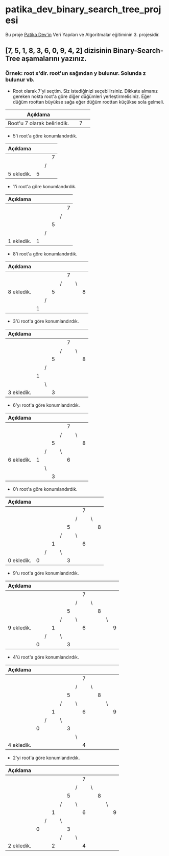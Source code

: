 # patika_dev_binary_search_tree_projesi
Bu proje [Patika Dev'in](https://www.patika.dev/) Veri Yapıları ve Algoritmalar eğitiminin 3. projesidir.

## [7, 5, 1, 8, 3, 6, 0, 9, 4, 2] dizisinin Binary-Search-Tree aşamalarını yazınız.
### Örnek: root x'dir. root'un sağından y bulunur. Solunda z bulunur vb.

- Root olarak 7'yi seçtim. Siz istediğinizi seçebilirsiniz. Dikkate almanız gereken nokta root'a göre diğer düğümleri yerleştirmelisiniz. Eğer düğüm roottan büyükse sağa eğer düğüm roottan küçükse sola gelmeli.


|           Açıklama          |   |   |   |
|:---------------------------:|:-:|:-:|:-:|
| Root'u 7 olarak belirledik. |   | 7 |   |

- 5'i root'a göre konumlandırdık.

|  Açıklama  |   |   |   |
|:----------:|:-:|:-:|:-:|
|            |   |   | 7 |
|            |   | / |   |
| 5 ekledik. | 5 |   |   |

- 1'i root'a göre konumlandırdık.

|  Açıklama  |   |   |   |   |   |
|:----------:|---|---|:-:|:-:|:-:|
|            |   |   |   |   | 7 |
|            |   |   |   | / |   |
|            |   |   | 5 |   |   |
|            |   | / |   |   |   |
| 1 ekledik. | 1 |   |   |   |   |

- 8'i root'a göre konumlandırdık.

|  Açıklama  |   |   |   |   |   |   |   |
|:----------:|---|---|:-:|:-:|:-:|---|---|
|            |   |   |   |   | 7 |   |   |
|            |   |   |   | / |   | \ |   |
| 8 ekledik. |   |   | 5 |   |   |   | 8 |
|            |   | / |   |   |   |   |   |
|            | 1 |   |   |   |   |   |   |

- 3'ü root'a göre konumlandırdık.

|  Açıklama  |   |   |   |   |   |   |   |
|:----------:|---|---|:-:|:-:|:-:|---|---|
|            |   |   |   |   | 7 |   |   |
|            |   |   |   | / |   | \ |   |
|            |   |   | 5 |   |   |   | 8 |
|            |   | / |   |   |   |   |   |
|            | 1 |   |   |   |   |   |   |
|            |   | \ |   |   |   |   |   |
| 3 ekledik. |   |   | 3 |   |   |   |   |

- 6'yı root'a göre konumlandırdık.

|  Açıklama  |   |   |   |   |   |   |   |
|:----------:|---|---|:-:|:-:|:-:|---|---|
|            |   |   |   |   | 7 |   |   |
|            |   |   |   | / |   | \ |   |
|            |   |   | 5 |   |   |   | 8 |
|            |   | / |   | \ |   |   |   |
| 6 ekledik. | 1 |   |   |   | 6 |   |   |
|            |   | \ |   |   |   |   |   |
|            |   |   | 3 |   |   |   |   |

- 0'ı root'a göre konumlandırdık.

|  Açıklama  |   |   |   |   |   |   |   |   |   |
|:----------:|---|---|---|---|:-:|:-:|:-:|---|---|
|            |   |   |   |   |   |   | 7 |   |   |
|            |   |   |   |   |   | / |   | \ |   |
|            |   |   |   |   | 5 |   |   |   | 8 |
|            |   |   |   | / |   | \ |   |   |   |
|            |   |   | 1 |   |   |   | 6 |   |   |
|            |   | / |   | \ |   |   |   |   |   |
| 0 ekledik. | 0 |   |   |   | 3 |   |   |   |   |

- 9'u root'a göre konumlandırdık.

|  Açıklama  |   |   |   |   |   |   |   |   |   |   |   |
|:----------:|---|---|---|---|:-:|:-:|:-:|---|---|---|---|
|            |   |   |   |   |   |   | 7 |   |   |   |   |
|            |   |   |   |   |   | / |   | \ |   |   |   |
|            |   |   |   |   | 5 |   |   |   | 8 |   |   |
|            |   |   |   | / |   | \ |   |   |   | \ |   |
| 9 ekledik. |   |   | 1 |   |   |   | 6 |   |   |   | 9 |
|            |   | / |   | \ |   |   |   |   |   |   |   |
|            | 0 |   |   |   | 3 |   |   |   |   |   |   |

- 4'ü root'a göre konumlandırdık.

|  Açıklama  |   |   |   |   |   |   |   |   |   |   |   |
|:----------:|---|---|---|---|:-:|:-:|:-:|---|---|---|---|
|            |   |   |   |   |   |   | 7 |   |   |   |   |
|            |   |   |   |   |   | / |   | \ |   |   |   |
|            |   |   |   |   | 5 |   |   |   | 8 |   |   |
|            |   |   |   | / |   | \ |   |   |   | \ |   |
|            |   |   | 1 |   |   |   | 6 |   |   |   | 9 |
|            |   | / |   | \ |   |   |   |   |   |   |   |
|            | 0 |   |   |   | 3 |   |   |   |   |   |   |
|            |   |   |   |   |   | \ |   |   |   |   |   |
| 4 ekledik. |   |   |   |   |   |   | 4 |   |   |   |   |

- 2'yi root'a göre konumlandırdık.

|  Açıklama  |   |   |   |   |   |   |   |   |   |   |   |
|:----------:|---|---|---|---|:-:|:-:|:-:|---|---|---|---|
|            |   |   |   |   |   |   | 7 |   |   |   |   |
|            |   |   |   |   |   | / |   | \ |   |   |   |
|            |   |   |   |   | 5 |   |   |   | 8 |   |   |
|            |   |   |   | / |   | \ |   |   |   | \ |   |
|            |   |   | 1 |   |   |   | 6 |   |   |   | 9 |
|            |   | / |   | \ |   |   |   |   |   |   |   |
|            | 0 |   |   |   | 3 |   |   |   |   |   |   |
|            |   |   |   | / |   | \ |   |   |   |   |   |
| 2 ekledik. |   |   | 2 |   |   |   | 4 |   |   |   |   |